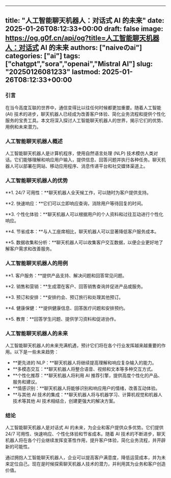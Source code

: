 
---
title: "人工智能聊天机器人：对话式 AI 的未来"
date: 2025-01-26T08:12:33+00:00
draft: false
image: https://og.g0f.cn/api/og?title=人工智能聊天机器人：对话式 AI 的未来
authors: ["naiveのai"]
categories: ["ai"]
tags: ["chatgpt","sora","openai","Mistral AI"]
slug: "20250126081233"
lastmod: 2025-01-26T08:12:33+00:00
---
### 引言

在当今高度互联的世界中，通信变得比以往任何时候都更加重要。随着人工智能 (AI) 技术的进步，聊天机器人已经成为改善客户体验、简化业务流程和提供个性化服务的宝贵工具。本文将深入探讨人工智能聊天机器人的世界，揭示它们的优势、用例和未来潜力。

### 人工智能聊天机器人概述

人工智能聊天机器人是计算机程序，使用自然语言处理 (NLP) 技术模仿人类对话。它们能够理解和响应用户输入，提供信息、回答问题并执行各种任务。聊天机器人可以部署在网站、移动应用程序、消息传递平台和社交媒体渠道上。

### 人工智能聊天机器人的优势

**1. 24/7 可用性：**聊天机器人全天候工作，可以随时为客户提供支持。

**2. 快速响应：**它们可以立即响应查询，消除用户等待回复的时间。

**3. 个性化体验：**聊天机器人可以根据用户的个人资料和过往互动进行个性化响应。

**4. 节省成本：**与人工座席相比，聊天机器人可以显著降低客户服务成本。

**5. 数据收集和分析：**聊天机器人可以收集客户交互数据，以便企业更好地了解客户需求和改善服务。

### 人工智能聊天机器人的用例

**1. 客户服务：**提供产品支持、解决问题和回答常见问题。

**2. 销售和营销：**生成潜在客户、回答销售查询并促进产品或服务。

**3. 预订和安排：**安排约会、预订旅行和处理其他预订。

**4. 健康保健：**提供健康信息、回答医疗问题和安排预约。

**5. 教育：**回答学生问题、提供学习资料和促进协作。

### 人工智能聊天机器人的未来

人工智能聊天机器人的未来充满机遇，预计它们将在各个行业发挥越来越重要的作用。以下是一些未来趋势：

* **更先进的 NLP：**聊天机器人将继续提高理解和响应复杂输入的能力。
* **多模态交互：**聊天机器人将整合语音、视频和文本等多种交互方式。
* **个性化推荐：**聊天机器人将利用 AI 推荐引擎，提供高度个性化的产品、服务和建议。
* **情感识别：**聊天机器人将能够识别和响应用户的情绪，改善互动体验。
* **与其他 AI 技术的集成：**聊天机器人将与机器学习、计算机视觉和机器人技术等其他 AI 技术相结合，创建更强大的解决方案。

### 结论

人工智能聊天机器人是对话式 AI 的未来，为企业和客户提供众多优势。它们提供 24/7 可用性、快速响应、个性化体验和节省成本。随着 AI 技术的不断进步，聊天机器人将在各个行业继续发挥变革性作用，提升客户体验，简化业务流程，并开辟新的可能性。

通过拥抱人工智能聊天机器人，企业可以提高客户满意度，降低运营成本，并为未来定位自己。现在是时候探索聊天机器人技术的潜力，并利用其为业务和客户创造价值。